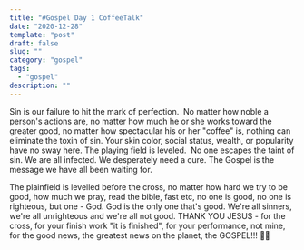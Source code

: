 ```yaml
---
title: "#Gospel Day 1 CoffeeTalk"
date: "2020-12-28"
template: "post"
draft: false
slug: ""
category: "gospel"
tags:
  - "gospel"
description: ""
---
```


<p>Sin is our failure to hit the mark of perfection.  No matter how noble a person's actions are, no matter how much he or she works toward the greater good, no matter how spectacular his or her "coffee" is, nothing can eliminate the toxin of sin. Your skin color, social status, wealth, or popularity have no sway here. The playing field is leveled.  No one escapes the taint of sin. We are all infected. We desperately need a cure. The Gospel is the message we have all been waiting for.</p>
<p>The plainfield is levelled before the cross, no matter how hard we try to be good, how much we pray, read the bible, fast etc, no one is good, no one is righteous, but one - God. God is the only one that's good. We're all sinners, we're all unrighteous and we're all not good. THANK YOU JESUS - for the cross, for your finish work "it is finished", for your performance, not mine, for the good news, the greatest news on the planet, the GOSPEL!!! 🙌🏼</p>
